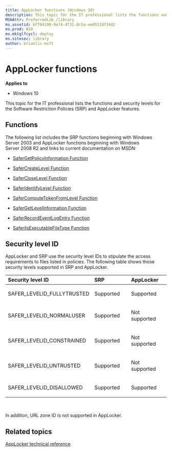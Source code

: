 ```yaml
---
title: AppLocker functions (Windows 10)
description: This topic for the IT professional lists the functions and security levels for the Software Restriction Policies (SRP) and AppLocker features.
MSHAttr: PreferredLib /library
ms.assetid: bf704198-9e74-4731-8c5a-ee0512df34d2
ms.prod: W10
ms.mktglfcycl: deploy
ms.sitesec: library
author: brianlic-msft
---
```


# AppLocker functions


**Applies to**

-   Windows 10

This topic for the IT professional lists the functions and security levels for the Software Restriction Policies (SRP) and AppLocker features.

## Functions


The following list includes the SRP functions beginning with Windows Server 2003 and AppLocker functions beginning with Windows Server 2008 R2 and links to current documentation on MSDN:

-   [SaferGetPolicyInformation Function](http://go.microsoft.com/fwlink/p/?LinkId=159781)

-   [SaferCreateLevel Function](http://go.microsoft.com/fwlink/p/?LinkId=159782)

-   [SaferCloseLevel Function](http://go.microsoft.com/fwlink/p/?LinkId=159783)

-   [SaferIdentifyLevel Function](http://go.microsoft.com/fwlink/p/?LinkId=159784)

-   [SaferComputeTokenFromLevel Function](http://go.microsoft.com/fwlink/p/?LinkId=159785)

-   [SaferGetLevelInformation Function](http://go.microsoft.com/fwlink/p/?LinkId=159787)

-   [SaferRecordEventLogEntry Function](http://go.microsoft.com/fwlink/p/?LinkId=159789)

-   [SaferiIsExecutableFileType Function](http://go.microsoft.com/fwlink/p/?LinkId=159790)

## Security level ID


AppLocker and SRP use the security level IDs to stipulate the access requirements to files listed in policies. The following table shows those security levels supported in SRP and AppLocker.

<table>
<colgroup>
<col width="33%" />
<col width="33%" />
<col width="33%" />
</colgroup>
<thead>
<tr class="header">
<th align="left">Security level ID</th>
<th align="left">SRP</th>
<th align="left">AppLocker</th>
</tr>
</thead>
<tbody>
<tr class="odd">
<td align="left"><p>SAFER_LEVELID_FULLYTRUSTED</p></td>
<td align="left"><p>Supported</p></td>
<td align="left"><p>Supported</p></td>
</tr>
<tr class="even">
<td align="left"><p>SAFER_LEVELID_NORMALUSER</p></td>
<td align="left"><p>Supported</p></td>
<td align="left"><p>Not supported</p></td>
</tr>
<tr class="odd">
<td align="left"><p>SAFER_LEVELID_CONSTRAINED</p></td>
<td align="left"><p>Supported</p></td>
<td align="left"><p>Not supported</p></td>
</tr>
<tr class="even">
<td align="left"><p>SAFER_LEVELID_UNTRUSTED</p></td>
<td align="left"><p>Supported</p></td>
<td align="left"><p>Not supported</p></td>
</tr>
<tr class="odd">
<td align="left"><p>SAFER_LEVELID_DISALLOWED</p></td>
<td align="left"><p>Supported</p></td>
<td align="left"><p>Supported</p></td>
</tr>
</tbody>
</table>

 

In addition, URL zone ID is not supported in AppLocker.

## Related topics


[AppLocker technical reference](applocker-technical-reference.md)

 

 






